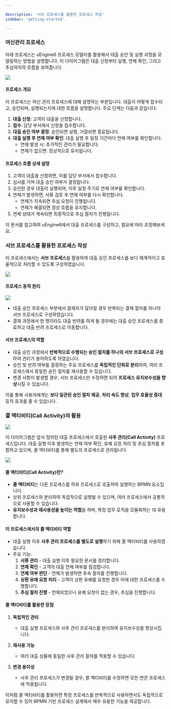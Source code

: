 ```yaml
---

description: '서브 프로세스를 활용한 프로세스 작성'
sidebar: 'getting-started'

---
```


### 여신관리 프로세스

아래 프로세스는 uEngine6 프로세스 모델러를 활용해서 대출 승인 및 실행 과정을 모델링하는 방법을 설명합니다. 이 다이어그램은 대출 신청부터 실행, 연체 확인, 그리고 추심까지의 흐름을 보여줍니다.

![](../../uengine-image/process-writing_1.svg)

#### 프로세스 개요
이 프로세스는 여신 관리 프로세스에 대해 설명하는 부분입니다. 대출이 어떻게 접수되고, 승인되며, 실행되는지에 대한 흐름을 설명합니다. 주요 단계는 다음과 같습니다:

1. **대출 신청**: 고객이 대출을 신청합니다.
2. **접수**: 담당 부서에서 신청을 접수합니다.
3. **대출 승인 여부 결정**: 승인되면 실행, 거절되면 종료됩니다.
4. **대출 실행 후 연체 여부 확인**: 대출 실행 후 일정 기간마다 연체 여부를 확인합니다.
   - 연체 발생 시: 추가적인 관리가 필요합니다.
   - 연체가 없으면: 정상적으로 유지됩니다.

#### 프로세스 흐름 상세 설명
1. 고객이 대출을 신청하면, 이를 담당 부서에서 접수합니다.
2. 심사를 거쳐 대출 승인 여부가 결정됩니다.
3. 승인된 경우 대출이 실행되며, 이후 일정 주기로 연체 여부를 확인합니다.
4. 연체가 발생하면, 서류 검토 후 연체 여부를 다시 확인합니다.
   - 연체가 지속되면 추심 요청이 진행됩니다.
   - 연체가 해결되면 정상 흐름을 유지합니다.
5. 연체 상태가 계속되면 최종적으로 추심 절차가 진행됩니다.

이 문서를 참고하여 uEngine6에서 대출 프로세스를 구성하고, 필요에 따라 조정해보세요.

### 서브 프로세스를 활용한 프로세스 작성

이 프로세스에서는 **서브 프로세스**를 활용하여 대출 승인 프로세스를 보다 체계적이고 효율적으로 처리할 수 있도록 구성하였습니다.

![](../../uengine-image/process-writing_2.svg)

#### 프로세스 동작 원리

![](../../uengine-image/process-writing_2_1.png)

- 대출 승인 프로세스 부분에서 결재자가 많아질 경우 반복되는 결재 절차를 하나의 서브 프로세스로 구성하였습니다.
- 결재 과정에서 한 명이라도 대출 반려를 하게 될 경우에는 대출 승인 프로세스를 종료하고 대출 반려 프로세스로 이동합니다.

#### 서브 프로세스의 역할
- 대출 승인 과정에서 **반복적으로 수행되는 승인 절차를 하나의 서브 프로세스로 구성**하여 관리가 용이하도록 하였습니다.
- 승인 및 반려 여부를 결정하는 주요 프로세스를 **독립적인 단위로 분리**하여, 여러 프로세스에서 동일한 승인 절차를 재사용할 수 있습니다.
- 변경 사항이 발생할 경우, 서브 프로세스만 수정하면 되어 **프로세스 유지보수성을 향상**시킬 수 있습니다.

이를 통해 사용자에게는 **보다 일관된 승인 절차 제공**, **처리 속도 향상**, **업무 효율성 증대** 등의 효과를 줄 수 있습니다.

### 콜 액티비티(Call Activity)의 활용

![](../../uengine-image/process-writing_3.svg)

이 다이어그램은 앞서 정의된 대출 프로세스에서 호출된 **사후 관리(Call Activity)** 프로세스입니다. 대출 실행 이후 발생하는 연체 여부 확인, 유예 요청 처리 및 추심 절차를 포함하고 있으며, 콜 액티비티를 통해 별도의 프로세스로 관리됩니다.

![](../../uengine-image/process-writing_4.svg)

#### 콜 액티비티(Call Activity)란?
- **콜 액티비티**는 다른 프로세스를 하위 프로세스로 호출하여 실행하는 BPMN 요소입니다.
- 상위 프로세스와 분리하여 독립적으로 실행될 수 있으며, 여러 프로세스에서 공통적으로 사용할 수 있습니다.
- **유지보수성과 재사용성을 높이는 역할**을 하며, 특정 업무 로직을 모듈화하는 데 유용합니다.

#### 이 프로세스에서의 콜 액티비티 역할
- 대출 실행 이후 **사후 관리 프로세스를 별도로 실행**하기 위해 콜 액티비티를 사용하였습니다.
- 주요 기능:
  1. **서류 관리** - 대출 실행 이후 필요한 문서를 정리합니다.
  2. **연체 확인** - 고객의 대출 연체 여부를 점검합니다.
  3. **연체 여부 판단** - 연체가 발생하면 후속 절차를 진행합니다.
  4. **상환 유예 요청 처리** - 고객이 상환 유예를 요청한 경우 이에 대한 프로세스를 수행합니다.
  5. **추심 절차 진행** - 연체되었으나 유예 요청이 없는 경우, 추심을 진행합니다.

#### 콜 액티비티를 활용한 장점
1. **독립적인 관리**  
   - 대출 실행 프로세스와 사후 관리 프로세스를 분리하여 유지보수성을 향상시킵니다.
   
2. **재사용 가능**  
   - 여러 대출 상품에 동일한 사후 관리 절차를 적용할 수 있습니다.

3. **변경 용이성**  
   - 사후 관리 프로세스가 변경될 경우, 콜 액티비티를 수정하면 모든 연관 프로세스에 적용됩니다.

이처럼 콜 액티비티를 활용하면 특정 프로세스를 반복적으로 사용하면서도 독립적으로 유지할 수 있어 BPMN 기반 프로세스 설계에서 매우 유용한 기능을 제공합니다.


